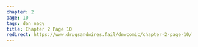 ```yaml
---
chapter: 2
page: 10
tags: dan nagy
title: Chapter 2 Page 10
redirect: https://www.drugsandwires.fail/dnwcomic/chapter-2-page-10/
---
```

